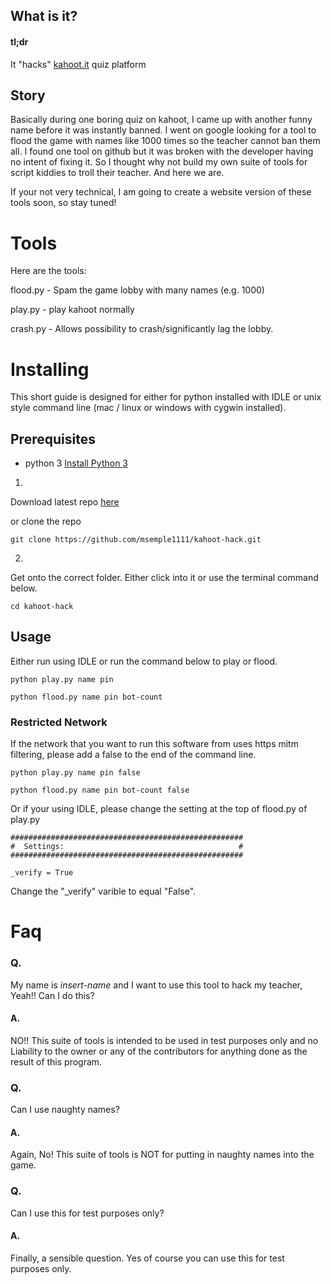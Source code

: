## What is it?
#### tl;dr
It "hacks" [kahoot.it](https://kahoot.it) quiz platform

## Story
Basically during one boring quiz on kahoot, I came up with another funny name before it was instantly banned.
I went on google looking for a tool to flood the game with names like 1000 times so the teacher cannot ban them all. I found one tool on github but it was broken with the developer having no intent of fixing it.
So I thought why not build my own suite of tools for script kiddies to troll their teacher. And here we are.

If your not very technical, I am going to create a website version of these tools soon, so stay tuned!

# Tools
Here are the tools:

flood.py - Spam the game lobby with many names (e.g. 1000)

play.py - play kahoot normally

crash.py - Allows possibility to crash/significantly lag the lobby.


# Installing

This short guide is designed for either for python installed with IDLE or unix style command line (mac / linux or windows with cygwin installed).

## Prerequisites

- python 3  [Install Python 3](https://www.python.org/downloads/)

1. 
Download latest repo [here](https://github.com/msemple1111/kahoot-hack/archive/master.zip)

or clone the repo
```
git clone https://github.com/msemple1111/kahoot-hack.git
```

2. 
Get onto the correct folder. Either click into it or use the terminal command below.
```
cd kahoot-hack
```

## Usage

Either run using IDLE or run the command below to play or flood.

```
python play.py name pin
```
```
python flood.py name pin bot-count
```

### Restricted Network
If the network that you want to run this software from uses https mitm filtering, please add a false to the end of the command line.
```
python play.py name pin false
```
```
python flood.py name pin bot-count false
```

Or if your using IDLE, please change the setting at the top of flood.py of play.py
```
####################################################
#  Settings:                                       #
####################################################

_verify = True  
```
Change the "_verify" varible to equal "False".

# Faq

### Q. 
 My name is _insert-name_ and I want to use this tool to hack my teacher, Yeah!! 
 Can I do this?
 
#### A.
NO!! This suite of tools is intended to be used in test purposes only and no Liability to the owner or any of the contributors for anything done as the result of this program.


### Q. 
Can I use naughty names?
 
#### A.
Again, No! This suite of tools is NOT for putting in naughty names into the game.

### Q. 
Can I use this for test purposes only?
 
#### A.
Finally, a sensible question. Yes of course you can use this for test purposes only.
